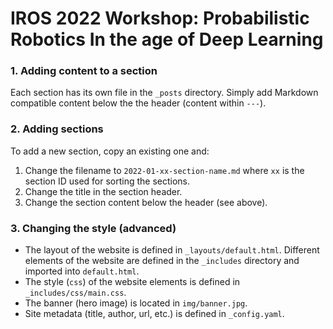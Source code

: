# IROS 2022 Workshop: Probabilistic Robotics In the age of Deep Learning

### 1. Adding content to a section

Each section has its own file in the `_posts` directory. Simply add Markdown compatible content below the the header (content within `---`).

### 2. Adding sections

To add a new section, copy an existing one and:
1. Change the filename to `2022-01-xx-section-name.md` where `xx` is the section ID used for sorting the sections.
2. Change the title in the section header.
3. Change the section content below the header (see above).

### 3. Changing the style (advanced)

* The layout of the website is defined in `_layouts/default.html`. Different elements of the website are defined in the `_includes` directory and imported into `default.html`.
* The style (`css`) of the website elements is defined in `_includes/css/main.css`.
* The banner (hero image) is located in `img/banner.jpg`.
* Site metadata (title, author, url, etc.) is defined in `_config.yaml`.